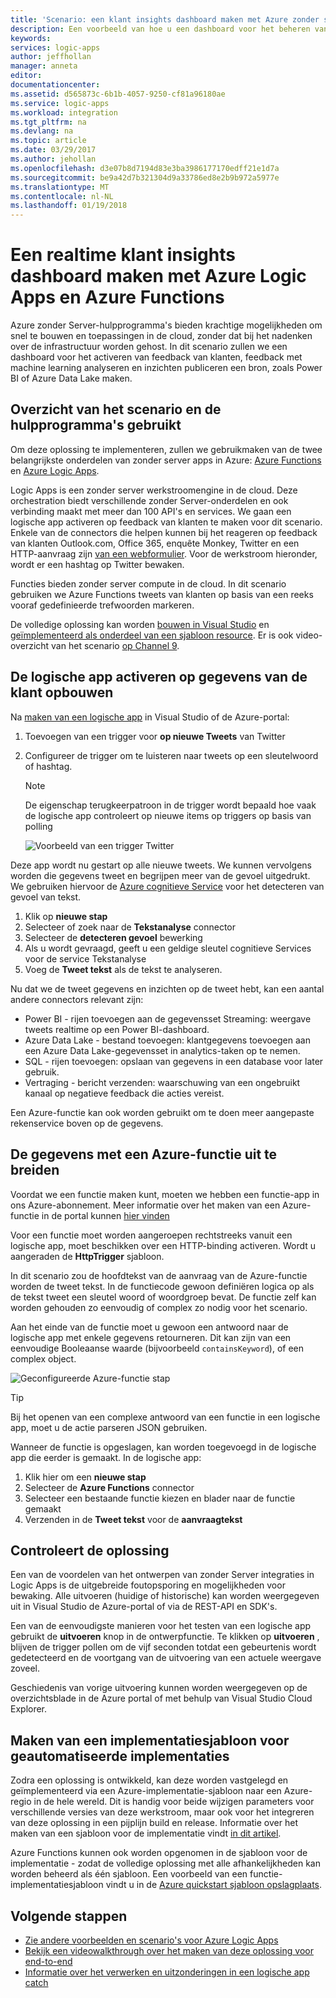 ```yaml
---
title: 'Scenario: een klant insights dashboard maken met Azure zonder server | Microsoft Docs'
description: Een voorbeeld van hoe u een dashboard voor het beheren van feedback van klanten, sociale gegevens en meer met Azure Logic Apps en Azure Functions kunt samenstellen.
keywords: 
services: logic-apps
author: jeffhollan
manager: anneta
editor: 
documentationcenter: 
ms.assetid: d565873c-6b1b-4057-9250-cf81a96180ae
ms.service: logic-apps
ms.workload: integration
ms.tgt_pltfrm: na
ms.devlang: na
ms.topic: article
ms.date: 03/29/2017
ms.author: jehollan
ms.openlocfilehash: d3e07b8d7194d83e3ba3986177170edff21e1d7a
ms.sourcegitcommit: be9a42d7b321304d9a33786ed8e2b9b972a5977e
ms.translationtype: MT
ms.contentlocale: nl-NL
ms.lasthandoff: 01/19/2018
---
```

# <a name="create-a-real-time-customer-insights-dashboard-with-azure-logic-apps-and-azure-functions"></a>Een realtime klant insights dashboard maken met Azure Logic Apps en Azure Functions

Azure zonder Server-hulpprogramma's bieden krachtige mogelijkheden om snel te bouwen en toepassingen in de cloud, zonder dat bij het nadenken over de infrastructuur worden gehost.  In dit scenario zullen we een dashboard voor het activeren van feedback van klanten, feedback met machine learning analyseren en inzichten publiceren een bron, zoals Power BI of Azure Data Lake maken.

## <a name="overview-of-the-scenario-and-tools-used"></a>Overzicht van het scenario en de hulpprogramma's gebruikt

Om deze oplossing te implementeren, zullen we gebruikmaken van de twee belangrijkste onderdelen van zonder server apps in Azure: [Azure Functions](https://azure.microsoft.com/services/functions/) en [Azure Logic Apps](https://azure.microsoft.com/services/logic-apps/).

Logic Apps is een zonder server werkstroomengine in de cloud.  Deze orchestration biedt verschillende zonder Server-onderdelen en ook verbinding maakt met meer dan 100 API's en services.  We gaan een logische app activeren op feedback van klanten te maken voor dit scenario.  Enkele van de connectors die helpen kunnen bij het reageren op feedback van klanten Outlook.com, Office 365, enquête Monkey, Twitter en een HTTP-aanvraag zijn [van een webformulier](https://blogs.msdn.microsoft.com/logicapps/2017/01/30/calling-a-logic-app-from-an-html-form/).  Voor de werkstroom hieronder, wordt er een hashtag op Twitter bewaken.

Functies bieden zonder server compute in de cloud.  In dit scenario gebruiken we Azure Functions tweets van klanten op basis van een reeks vooraf gedefinieerde trefwoorden markeren.

De volledige oplossing kan worden [bouwen in Visual Studio](logic-apps-deploy-from-vs.md) en [geïmplementeerd als onderdeel van een sjabloon resource](logic-apps-create-deploy-template.md).  Er is ook video-overzicht van het scenario [op Channel 9](http://aka.ms/logicappsdemo).

## <a name="build-the-logic-app-to-trigger-on-customer-data"></a>De logische app activeren op gegevens van de klant opbouwen

Na [maken van een logische app](quickstart-create-first-logic-app-workflow.md) in Visual Studio of de Azure-portal:

1. Toevoegen van een trigger voor **op nieuwe Tweets** van Twitter
2. Configureer de trigger om te luisteren naar tweets op een sleutelwoord of hashtag.

   > [!NOTE]
   > De eigenschap terugkeerpatroon in de trigger wordt bepaald hoe vaak de logische app controleert op nieuwe items op triggers op basis van polling

   ![Voorbeeld van een trigger Twitter][1]

Deze app wordt nu gestart op alle nieuwe tweets.  We kunnen vervolgens worden die gegevens tweet en begrijpen meer van de gevoel uitgedrukt.  We gebruiken hiervoor de [Azure cognitieve Service](https://azure.microsoft.com/services/cognitive-services/) voor het detecteren van gevoel van tekst.

1. Klik op **nieuwe stap**
1. Selecteer of zoek naar de **Tekstanalyse** connector
1. Selecteer de **detecteren gevoel** bewerking
1. Als u wordt gevraagd, geeft u een geldige sleutel cognitieve Services voor de service Tekstanalyse
1. Voeg de **Tweet tekst** als de tekst te analyseren.

Nu dat we de tweet gegevens en inzichten op de tweet hebt, kan een aantal andere connectors relevant zijn:
* Power BI - rijen toevoegen aan de gegevensset Streaming: weergave tweets realtime op een Power BI-dashboard.
* Azure Data Lake - bestand toevoegen: klantgegevens toevoegen aan een Azure Data Lake-gegevensset in analytics-taken op te nemen.
* SQL - rijen toevoegen: opslaan van gegevens in een database voor later gebruik.
* Vertraging - bericht verzenden: waarschuwing van een ongebruikt kanaal op negatieve feedback die acties vereist.

Een Azure-functie kan ook worden gebruikt om te doen meer aangepaste rekenservice boven op de gegevens.

## <a name="enriching-the-data-with-an-azure-function"></a>De gegevens met een Azure-functie uit te breiden

Voordat we een functie maken kunt, moeten we hebben een functie-app in ons Azure-abonnement.  Meer informatie over het maken van een Azure-functie in de portal kunnen [hier vinden](../azure-functions/functions-create-first-azure-function-azure-portal.md)

Voor een functie moet worden aangeroepen rechtstreeks vanuit een logische app, moet beschikken over een HTTP-binding activeren.  Wordt u aangeraden de **HttpTrigger** sjabloon.

In dit scenario zou de hoofdtekst van de aanvraag van de Azure-functie worden de tweet tekst.  In de functiecode gewoon definiëren logica op als de tekst tweet een sleutel woord of woordgroep bevat.  De functie zelf kan worden gehouden zo eenvoudig of complex zo nodig voor het scenario.

Aan het einde van de functie moet u gewoon een antwoord naar de logische app met enkele gegevens retourneren.  Dit kan zijn van een eenvoudige Booleaanse waarde (bijvoorbeeld `containsKeyword`), of een complex object.

![Geconfigureerde Azure-functie stap][2]

> [!TIP]
> Bij het openen van een complexe antwoord van een functie in een logische app, moet u de actie parseren JSON gebruiken.

Wanneer de functie is opgeslagen, kan worden toegevoegd in de logische app die eerder is gemaakt.  In de logische app:

1. Klik hier om een **nieuwe stap**
1. Selecteer de **Azure Functions** connector
1. Selecteer een bestaande functie kiezen en blader naar de functie gemaakt
1. Verzenden in de **Tweet tekst** voor de **aanvraagtekst**

## <a name="running-and-monitoring-the-solution"></a>Controleert de oplossing

Een van de voordelen van het ontwerpen van zonder Server integraties in Logic Apps is de uitgebreide foutopsporing en mogelijkheden voor bewaking.  Alle uitvoeren (huidige of historische) kan worden weergegeven uit in Visual Studio de Azure-portal of via de REST-API en SDK's.

Een van de eenvoudigste manieren voor het testen van een logische app gebruikt de **uitvoeren** knop in de ontwerpfunctie.  Te klikken op **uitvoeren** , blijven de trigger pollen om de vijf seconden totdat een gebeurtenis wordt gedetecteerd en de voortgang van de uitvoering van een actuele weergave zoveel.

Geschiedenis van vorige uitvoering kunnen worden weergegeven op de overzichtsblade in de Azure portal of met behulp van Visual Studio Cloud Explorer.

## <a name="creating-a-deployment-template-for-automated-deployments"></a>Maken van een implementatiesjabloon voor geautomatiseerde implementaties

Zodra een oplossing is ontwikkeld, kan deze worden vastgelegd en geïmplementeerd via een Azure-implementatie-sjabloon naar een Azure-regio in de hele wereld.  Dit is handig voor beide wijzigen parameters voor verschillende versies van deze werkstroom, maar ook voor het integreren van deze oplossing in een pijplijn build en release.  Informatie over het maken van een sjabloon voor de implementatie vindt [in dit artikel](logic-apps-create-deploy-template.md).

Azure Functions kunnen ook worden opgenomen in de sjabloon voor de implementatie - zodat de volledige oplossing met alle afhankelijkheden kan worden beheerd als één sjabloon.  Een voorbeeld van een functie-implementatiesjabloon vindt u in de [Azure quickstart sjabloon opslagplaats](https://github.com/Azure/azure-quickstart-templates/tree/master/101-function-app-create-dynamic).

## <a name="next-steps"></a>Volgende stappen

* [Zie andere voorbeelden en scenario's voor Azure Logic Apps](logic-apps-examples-and-scenarios.md)
* [Bekijk een videowalkthrough over het maken van deze oplossing voor end-to-end](http://aka.ms/logicappsdemo)
* [Informatie over het verwerken en uitzonderingen in een logische app catch](logic-apps-exception-handling.md)

<!-- Image References -->
[1]: ./media/logic-apps-scenario-social-serverless/twitter.png
[2]: ./media/logic-apps-scenario-social-serverless/function.png